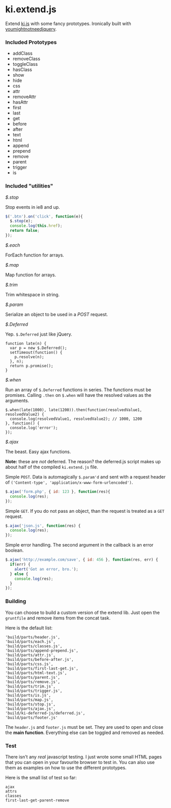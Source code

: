 ki.extend.js
============

Extend [ki.js](https://github.com/dciccale/ki.js) with some fancy prototypes. Ironically built with [youmightnotneedjquery](http://youmightnotneedjquery.com/).

### Included Prototypes

* addClass
* removeClass
* toggleClass
* hasClass
* show
* hide
* css
* attr
* removeAttr
* hasAttr
* first
* last
* get
* before
* after
* text
* html
* append
* prepend
* remove
* parent
* trigger
* is

### Included "utilities"

*$.stop*

Stop events in ie8 and up.

```javascript
$('.btn').on('click', function(e){
  $.stop(e);
  console.log(this.href);
  return false;
});
```

*$.each*

ForEach function for arrays.

*$.map*

Map function for arrays.

*$.trim*

Trim whitespace in string.

*$.param*

Serialize an object to be used in a *POST* request.

*$.Deferred*

Yep. `$.Deferred` just like jQuery.

```
function late(n) {
  var p = new $.Deferred();
  setTimeout(function() {
    p.resolve(n);
  }, n);
  return p.promise();
}
```

*$.when*

Run an array of `$.Deferred` functions in series. The functions must be promises. Calling `.then` on `$.when` will have the resolved values as the arguments.

```
$.when(late(1000), late(1200)).then(function(resolvedValue1, resolvedValue2) {
  console.log(resolvedValue1, resolvedValue2); // 1000, 1200
}, function() {
  console.log('error');
});
```

*$.ajax*

The beast. Easy ajax functions.

**Note:** these are *not* deferred. The reason? the deferred.js script makes up about half of the compiled `ki.extend.js` file.

Simple `POST`. Data is automagically `$.param'd` and sent with a request header of `('Content-type', 'application/x-www-form-urlencoded')`.

```javascript
$.ajax('form.php', { id: 123 }, function(res){
  console.log(res);
});
```

Simple `GET`. If you do not pass an object, than the request is treated as a `GET` request.

```javascript
$.ajax('json.js', function(res) {
  console.log(res);
});
```

Simple error handling. The second argument in the callback is an error boolean.

```javascript
$.ajax('http://example.com/save', { id: 456 }, function(res, err) {
  if(err) {
    alert('Got an error, bro.');
  } else {
    console.log(res);
  }
});
```

### Building

You can choose to build a custom version of the extend lib. Just open the `gruntfile` and remove items from the concat task.

Here is the default list:

```
'build/parts/header.js',
'build/parts/each.js',
'build/parts/classes.js',
'build/parts/append-prepend.js',
'build/parts/attr.js',
'build/parts/before-after.js',
'build/parts/css.js',
'build/parts/first-last-get.js',
'build/parts/html-text.js',
'build/parts/parent.js',
'build/parts/remove.js',
'build/parts/trim.js',
'build/parts/trigger.js',
'build/parts/is.js',
'build/parts/map.js',
'build/parts/stop.js',
'build/parts/ajax.js',
'build/ki-deferred-js/deferred.js',
'build/parts/footer.js'
```

The `header.js` and `footer.js` must be set. They are used to open and close the **main function**. Everything else can be toggled and removed as needed.

### Test

There isn't any *real* javascript testing. I just wrote some small HTML pages that you can open in your favourite browser to test in. You can also use them as examples on how to use the different prototypes.

Here is the small list of test so far:

```
ajax
attrs
classes
first-last-get-parent-remove
```
